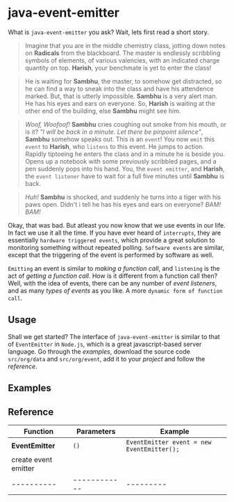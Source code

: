 # java-event-emitter

What is `java-event-emitter` you ask? Wait, lets first read a short story.

> Imagine that you are in the middle chemistry class, jotting down notes on **Radicals** from the
> blackboard. The master is endlessly scribbling symbols of elements, of various valencies, with
> an indicated charge quantity on top. **Harish**, your benchmate is yet to enter the class!

> He is waiting for **Sambhu**, the master, to somehow get distracted, so he can find a way to sneak
> into the class and have his attendence marked. But, that is utterly impossible. **Sambhu** is a
> very alert man. He has his eyes and ears on everyone. So, **Harish** is waiting at the other end of
> the building, else **Sambhu** might see him.

> *Woof, Woofoof!* **Sambhu** cries coughing out smoke from his mouth, or is it? *"I will be back
> in a minute. Let there be pinpoint silence"*, **Sambhu** somehow speaks out. This is an `event`!
> You now `emit` this `event` to **Harish**, who `listens` to this event. He jumps to action.
> Rapidly tiptoeing he enters the class and in a minute he is beside you. Opens up a notebook with
> some previously scribbled pages, and a pen suddenly pops into his hand. You, the `event emitter`,
> and **Harish**, the `event listener` have to wait for a full five minutes until **Sambhu** is back.

> *Huh!* **Sambhu** is shocked, and suddenly he turns into a tiger with his paws open. Didn't i tell he has
> his eyes and ears on everyone? *BAM! BAM!*

Okay, that was bad. But atleast you now know that we use events in our life. In fact we use it
all the time. If you have ever heard of `interrupts`, they are essentially `hardware triggered events`,
which provide a great solution to monitoring something without repeated polling. `Software events`
are similar, except that the triggering of the event is performed by software as well.

`Emitting` an event is similar to *making a function call*, and `listening` is the act of
*getting a function call*. How is it different from a function call then? Well, with the idea
of events, there can be any number of *event listeners*, and as many *types of events* as you like.
A more `dynamic form of function call`.



## Usage

Shall we get started? The interface of `java-event-emitter` is similar to that of `EventEmitter`
in `Node.js`, which is a great javascript-based server language. Go through the *examples*,
download the source code `src/org/data` and `src/org/event`, add it to your *project* and
follow the *reference*.



## Examples



## Reference

| Function | Parameters | Example |
|----------|------------|---------|
| **EventEmitter** | `()` | `EventEmitter event = new EventEmitter();` |
| create event emitter | | |
|----------|------------|---------|

